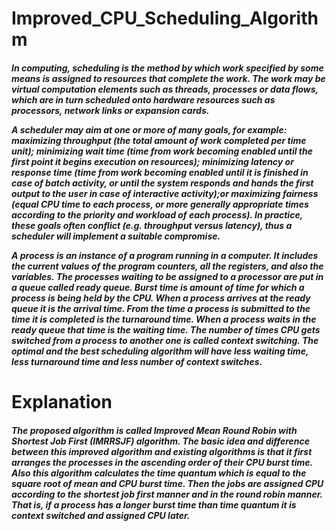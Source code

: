 # Improved_CPU_Scheduling_Algorithm
<h5>
In computing, scheduling is the method by which work specified by some
means is assigned to resources that complete the work. The work may be
virtual computation elements such as threads, processes or data flows, which
are in turn scheduled onto hardware resources such as processors, network
links or expansion cards.
  
A scheduler may aim at one or more of many goals, for example: maximizing
throughput (the total amount of work completed per time unit); minimizing
wait time (time from work becoming enabled until the first point it begins
execution on resources); minimizing latency or response time (time from work
becoming enabled until it is finished in case of batch activity, or until the
system responds and hands the first output to the user in case of interactive
activity);or maximizing fairness (equal CPU time to each process, or more
generally appropriate times according to the priority and workload of each
process). In practice, these goals often conflict (e.g. throughput versus
latency), thus a scheduler will implement a suitable compromise.

A process is an instance of a program running in a computer. It includes the
current values of the program counters, all the registers, and also the
variables. The processes waiting to be assigned to a processor are put in a
queue called ready queue. Burst time is amount of time for which a process is
being held by the CPU. When a process arrives at the ready queue it is the
arrival time. From the time a process is submitted to the time it is completed is
the turnaround time. When a process waits in the ready queue that time is the
waiting time. The number of times CPU gets switched from a process to
another one is called context switching. The optimal and the best scheduling
algorithm will have less waiting time, less turnaround time and less number of
context switches.
</h5>

# Explanation
<h5>The proposed algorithm is called Improved Mean Round Robin with
Shortest Job First (IMRRSJF) algorithm. The basic idea and difference
between this improved algorithm and existing algorithms is that it first
arranges the processes in the ascending order of their CPU burst time.
Also this algorithm calculates the time quantum which is equal to the
square root of mean and CPU burst time. Then the jobs are assigned CPU
according to the shortest job first manner and in the round robin
manner. That is, if a process has a longer burst time than time quantum
it is context switched and assigned CPU later.</h5>
